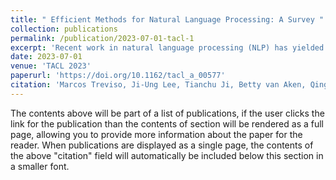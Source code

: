 ```yaml
---
title: " Efficient Methods for Natural Language Processing: A Survey "
collection: publications
permalink: /publication/2023-07-01-tacl-1
excerpt: 'Recent work in natural language processing (NLP) has yielded appealing results from scaling model parameters and training data; however, using only scale to improve performance means that resource consumption also grows. Such resources include data, time, storage, or energy, all of which are naturally limited and unevenly distributed. This motivates research into efficient methods that require fewer resources to achieve similar results. This survey synthesizes and relates current methods and findings in efficient NLP. We aim to provide both guidance for conducting NLP under limited resources, and point towards promising research directions for developing more efficient methods.'
date: 2023-07-01
venue: 'TACL 2023'
paperurl: 'https://doi.org/10.1162/tacl_a_00577'
citation: 'Marcos Treviso, Ji-Ung Lee, Tianchu Ji, Betty van Aken, Qingqing Cao, Manuel R. Ciosici, Michael Hassid, Kenneth Heafield, Sara Hooker, Colin Raffel, Pedro H. Martins, André F. T. Martins, Jessica Zosa Forde, Peter Milder, Edwin Simpson, Noam Slonim, Jesse Dodge, Emma Strubell, Niranjan Balasubramanian, Leon Derczynski, Iryna Gurevych, Roy Schwartz; Efficient Methods for Natural Language Processing: A Survey. Transactions of the Association for Computational Linguistics 2023; 11 826–860. doi: https://doi.org/10.1162/tacl_a_00577'
---
```


The contents above will be part of a list of publications, if the user clicks the link for the publication than the contents of section will be rendered as a full page, allowing you to provide more information about the paper for the reader. When publications are displayed as a single page, the contents of the above "citation" field will automatically be included below this section in a smaller font.
